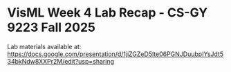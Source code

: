 # VisML Week 4 Lab Recap - CS-GY 9223 Fall 2025

Lab materials available at: https://docs.google.com/presentation/d/1jiZGZeD5lte06PGNJDuubpIYsJdt534bkNdw8XXPr2M/edit?usp=sharing